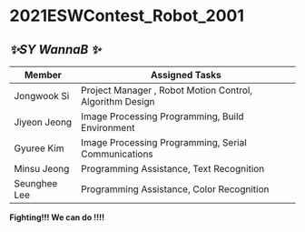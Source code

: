 # 2021ESWContest_Robot_2001

## _✨SY WannaB ✨_



| Member | Assigned Tasks |
| ------ | ------ |
| Jongwook Si | Project Manager , Robot Motion Control, Algorithm Design |
| Jiyeon Jeong | Image Processing Programming, Build Environment |
| Gyuree Kim | Image Processing Programming, Serial Communications |
| Minsu Jeong | Programming Assistance, Text Recognition  |
| Seunghee Lee | Programming Assistance, Color Recognition |


<b> Fighting!!! We can do !!!! </b>



 







